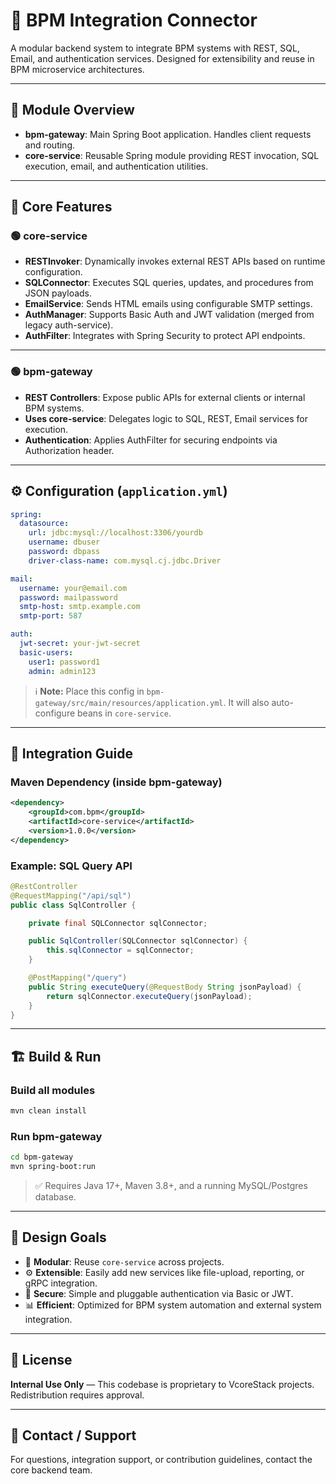 # 🚀 BPM Integration Connector

A modular backend system to integrate BPM systems with REST, SQL, Email, and authentication services. Designed for extensibility and reuse in BPM microservice architectures.

---

## 📆 Module Overview

- **bpm-gateway**: Main Spring Boot application. Handles client requests and routing.
- **core-service**: Reusable Spring module providing REST invocation, SQL execution, email, and authentication utilities.

---

## 🧹 Core Features

### 🟢 core-service

- **RESTInvoker**: Dynamically invokes external REST APIs based on runtime configuration.
- **SQLConnector**: Executes SQL queries, updates, and procedures from JSON payloads.
- **EmailService**: Sends HTML emails using configurable SMTP settings.
- **AuthManager**: Supports Basic Auth and JWT validation (merged from legacy auth-service).
- **AuthFilter**: Integrates with Spring Security to protect API endpoints.

---

### 🟢 bpm-gateway

- **REST Controllers**: Expose public APIs for external clients or internal BPM systems.
- **Uses core-service**: Delegates logic to SQL, REST, Email services for execution.
- **Authentication**: Applies AuthFilter for securing endpoints via Authorization header.

---

## ⚙️ Configuration (`application.yml`)

```yaml
spring:
  datasource:
    url: jdbc:mysql://localhost:3306/yourdb
    username: dbuser
    password: dbpass
    driver-class-name: com.mysql.cj.jdbc.Driver

mail:
  username: your@email.com
  password: mailpassword
  smtp-host: smtp.example.com
  smtp-port: 587

auth:
  jwt-secret: your-jwt-secret
  basic-users:
    user1: password1
    admin: admin123
```

> ℹ️ **Note:** Place this config in `bpm-gateway/src/main/resources/application.yml`. It will also auto-configure beans in `core-service`.

---

## 💠 Integration Guide

### Maven Dependency (inside bpm-gateway)

```xml
<dependency>
    <groupId>com.bpm</groupId>
    <artifactId>core-service</artifactId>
    <version>1.0.0</version>
</dependency>
```

### Example: SQL Query API

```java
@RestController
@RequestMapping("/api/sql")
public class SqlController {

    private final SQLConnector sqlConnector;

    public SqlController(SQLConnector sqlConnector) {
        this.sqlConnector = sqlConnector;
    }

    @PostMapping("/query")
    public String executeQuery(@RequestBody String jsonPayload) {
        return sqlConnector.executeQuery(jsonPayload);
    }
}
```

---

## 🏗️ Build & Run

### Build all modules

```bash
mvn clean install
```

### Run bpm-gateway

```bash
cd bpm-gateway
mvn spring-boot:run
```

> ✅ Requires Java 17+, Maven 3.8+, and a running MySQL/Postgres database.

---

## 🌟 Design Goals

* 🔄 **Modular**: Reuse `core-service` across projects.
* ⚙️ **Extensible**: Easily add new services like file-upload, reporting, or gRPC integration.
* 🔐 **Secure**: Simple and pluggable authentication via Basic or JWT.
* 📊 **Efficient**: Optimized for BPM system automation and external system integration.

---

## 📄 License

**Internal Use Only** — This codebase is proprietary to VcoreStack projects. Redistribution requires approval.

---

## 📩 Contact / Support

For questions, integration support, or contribution guidelines, contact the core backend team.
